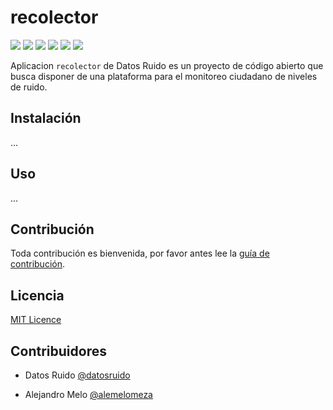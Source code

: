 # recolector

<img src="https://img.shields.io/badge/html5%20-%23E34F26.svg?&style=for-the-badge&logo=html5&logoColor=white"/> <img src="https://img.shields.io/badge/css3%20-%231572B6.svg?&style=for-the-badge&logo=css3&logoColor=white"/> <img src="https://img.shields.io/badge/javascript%20-%23323330.svg?&style=for-the-badge&logo=javascript&logoColor=%23F7DF1E"/> <img src="https://img.shields.io/badge/node.js%20-%2343853D.svg?&style=for-the-badge&logo=node.js&logoColor=white"/> <img src="https://img.shields.io/badge/express.js%20-%23404d59.svg?&style=for-the-badge"/> <img src ="https://img.shields.io/badge/MongoDB-%234ea94b.svg?&style=for-the-badge&logo=mongodb&logoColor=white"/>

Aplicacion `recolector` de Datos Ruido es un proyecto de código abierto que busca disponer de una plataforma para el monitoreo ciudadano de niveles de ruido.

## Instalación

...

## Uso

...

## Contribución

Toda contribución es bienvenida, por favor antes lee la [guía de contribución](/CONTRIBUTING.md).

## Licencia

[MIT Licence](https://choosealicense.com/licenses/mit/)

## Contribuidores

* Datos Ruido [@datosruido](https://github.com/datosruido)

* Alejandro Melo [@alemelomeza](https://github.com/alemelomeza)
